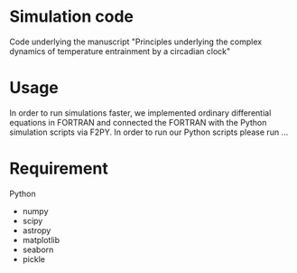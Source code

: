 # Simulation code

Code underlying the manuscript "Principles underlying the complex dynamics of temperature entrainment by a circadian clock"  

# Usage

In order to run simulations faster, we implemented ordinary differential equations in FORTRAN and connected the FORTRAN with the Python simulation scripts via F2PY. In order to run our Python scripts please run ...


# Requirement
Python
* numpy
* scipy
* astropy
* matplotlib
* seaborn
* pickle